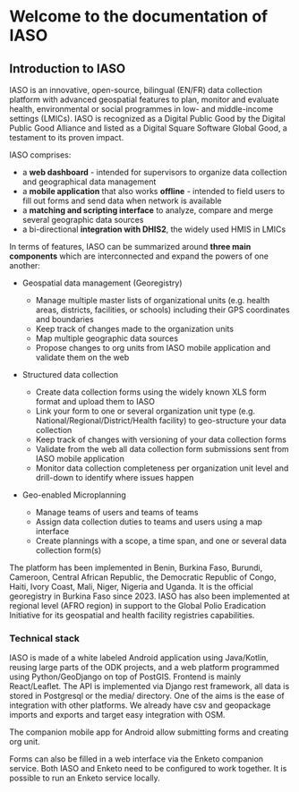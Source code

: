 # Welcome to the documentation of IASO

## Introduction to IASO

IASO is an innovative, open-source, bilingual (EN/FR) data collection platform with advanced geospatial features to plan, monitor and evaluate health, environmental or social programmes in low- and middle-income settings (LMICs). IASO is recognized as a Digital Public Good by the Digital Public Good Alliance and listed as a Digital Square Software Global Good, a testament to its proven impact.

IASO comprises:

- a **web dashboard** - intended for supervisors to organize data collection and geographical data management
- a **mobile application** that also works **offline** - intended to field users to fill out forms and send data when network is available
- a **matching and scripting interface** to analyze, compare and merge several geographic data sources
- a bi-directional **integration with DHIS2**, the widely used HMIS in LMICs

In terms of features, IASO can be summarized around **three main components** which are interconnected and expand the powers of one another:

-  Geospatial data management (Georegistry)
    -  Manage multiple master lists of organizational units (e.g. health areas, districts, facilities, or schools) including their GPS coordinates and boundaries
    -  Keep track of changes made to the organization units
    -   Map multiple geographic data sources
    -   Propose changes to org units from IASO mobile application and validate them on the web

- Structured data collection
    -   Create data collection forms using the widely known XLS form format and upload them to IASO
    -   Link your form to one or several organization unit type (e.g. National/Regional/District/Health facility) to geo-structure your data collection
    -   Keep track of changes with versioning of your data collection forms
    -   Validate from the web all data collection form submissions sent from IASO mobile application
    -   Monitor data collection completeness per organization unit level and drill-down to identify where issues happen

-   Geo-enabled Microplanning
    - Manage teams of users and teams of teams
    - Assign data collection duties to teams and users using a map interface
    - Create plannings with a scope, a time span, and one or several data collection form(s)

The platform has been implemented in Benin, Burkina Faso, Burundi, Cameroon, Central African Republic, the Democratic Republic of Congo, Haiti, Ivory Coast, Mali, Niger, Nigeria and Uganda. It is the official georegistry in Burkina Faso since 2023. IASO has also been implemented at regional level (AFRO region) in support to the Global Polio Eradication Initiative for its geospatial and health facility registries capabilities.


### Technical stack

IASO is made of a white labeled Android application using Java/Kotlin, reusing large parts of the ODK projects, and a web platform programmed using Python/GeoDjango on top of PostGIS. Frontend is mainly React/Leaflet. The API is implemented via Django rest framework, all data is stored in Postgresql or the media/ directory. One of the aims is the ease of integration with other platforms. We already have csv and geopackage imports and exports and target easy integration with OSM.

The companion mobile app for Android allow submitting forms and creating org unit.

Forms can also be filled in a web interface via the Enketo companion service. Both IASO and Enketo need to be configured to work together. It is possible to run an Enketo service locally.